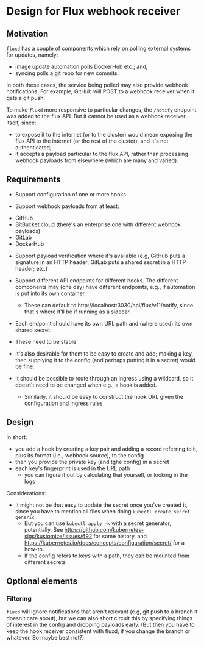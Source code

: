 # Design for Flux webhook receiver

## Motivation

`fluxd` has a couple of components which rely on polling external systems for updates, namely:

 - image update automation polls DockerHub etc.; and,
 - syncing polls a git repo for new commits.

In both these cases, the service being polled may also provide webhook
notifications. For example, GitHub will POST to a webhook receiver
when it gets a git push.

To make `fluxd` more responsive to particular changes, the `/notify`
endpoint was added to the flux API. But it cannot be used as a webhook
receiver itself, since:

 - to expose it to the internet (or to the cluster) would mean
   exposing the flux API to the internet (or the rest of the cluster),
   and it's not authenticated;
 - it accepts a payload particular to the flux API, rather than
   processing webhook payloads from elsewhere (which are many and
   varied).

## Requirements

 * Support configuration of one or more hooks.

 * Support webhook payloads from at least:
  - GitHub
  - BitBucket cloud (there's an enterprise one with different webhook payloads)
  - GitLab
  - DockerHub

 * Support payload verification where it's available (e.g, GitHub puts
   a signature in an HTTP header; GitLab puts a shared secret in a
   HTTP header; etc.)

 * Support different API endpoints for different hooks. The different
   components may (one day) have different endpoints, e.g., if
   automation is put into its own container.
   * These can default to http://localhost:3030/api/flux/v11/notify,
     since that's where it'll be if running as a sidecar.

 * Each endpoint should have its own URL path and (where used) its own shared secret.
  * These need to be stable
  * It's also desirable for them to be easy to create and add; making
    a key, then supplying it to the config (and perhaps putting it in
    a secret) would be fine.

 * It should be possible to route through an ingress using a wildcard,
   so it doesn't need to be changed when e.g., a hook is added.
   * Similarly, it should be easy to construct the hook URL given the
     configuration and ingress rules

## Design

In short:

 - you add a hook by creating a key pair and adding a record referring
   to it, plus its format (i.e., webhook source), to the config
 - then you provide the private key (and tghe config) in a secret
 - each key's fingerprint is used in the URL path
   - you can figure it out by calculating that yourself, or looking in
     the logs

Considerations:

 - It might not be that easy to update the secret once you've created
   it, since you have to mention all files when doing `kubectl create
   secret generic`
   - But you can use `kubectl apply -k` with a secret generator,
     potentially. See
     https://github.com/kubernetes-sigs/kustomize/issues/692 for some
     history, and
     https://kubernetes.io/docs/concepts/configuration/secret/ for a
     how-to.
   - If the config refers to keys with a path, they can be mounted
     from different secrets

## Optional elements

### Filtering

`fluxd` will ignore notifications that aren't relevant (e.g, git push
to a branch it doesn't care about), but we can also short circuit this
by specifying things of interest in the config and dropping payloads
early. (But then you have to keep the hook receiver consistent with
fluxd, if you change the branch or whatever. So maybe best not?)

